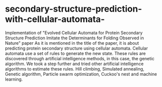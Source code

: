 # secondary-structure-prediction-with-cellular-automata-
Implementation of "Evolved Cellular Automata for Protein Secondary Structure Prediction Imitate the Determinants for Folding Observed in Nature" paper
As it is mentioned in the title of the paper, it is about predicting protein secondary structure using cellular automata. Cellular automata use a set of rules to generate the new state. These rules are discovered through artificial intelligence methods, in this case, the genetic algorithm. We took a step further and tried other artificial intelligence algorithms to estimate these rules. Hill climbing, Simulated annealing, Genetic algorithm, Particle swarm optimization, Cuckoo's nest and machine learning.
